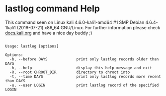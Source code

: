 # lastlog command Help
 
 This command seen on Linux kali 4.6.0-kali1-amd64 #1 SMP Debian 4.6.4-1kali1 (2016-07-21) x86_64 GNU/Linux. For further information please check [docs.kali.org](docs.kali.org) and have a nice day buddy ;) 

~~~

Usage: lastlog [options]

Options:
  -b, --before DAYS             print only lastlog records older than DAYS
  -h, --help                    display this help message and exit
  -R, --root CHROOT_DIR         directory to chroot into
  -t, --time DAYS               print only lastlog records more recent than DAYS
  -u, --user LOGIN              print lastlog record of the specified LOGIN


~~~

